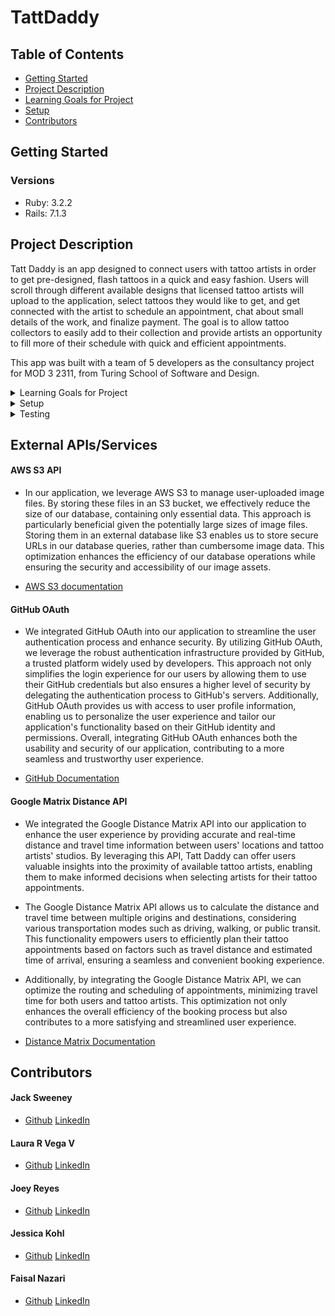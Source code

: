 # TattDaddy

## Table of Contents
- [Getting Started](#getting-started)
- [Project Description](#project-description)
- [Learning Goals for Project](#learning-goals-for-project)
- [Setup](#setup)
- [Contributors](#contributors)

## Getting Started
### Versions
- Ruby: 3.2.2
- Rails: 7.1.3

## Project Description

Tatt Daddy is an app designed to connect users with tattoo artists in order to get pre-designed, flash tattoos in a quick and easy fashion. Users will scroll through different available designs that licensed tattoo artists will upload to the application, select tattoos they would like to get, and get connected with the artist to schedule an appointment, chat about small details of the work, and finalize payment. The goal is to allow tattoo collectors to easily add to their collection and provide artists an opportunity to fill more of their schedule with quick and efficient appointments.

This app was built with a team of 5 developers as the consultancy project for MOD 3 2311, from Turing School of Software and Design.

<details>
  <summary>Learning Goals for Project</summary>
- To learn how to build something custom from an idea, going from conceptualization to a final product.
- Better time estimates and reasonable goals for project tasks.
- Experience to build a collaborative Full stack app.
- Creating a unique app and managing tasks as a team.
- Get experience to create and build a project from scratch.
</details>

<details>
  <summary>Setup</summary>
  1. Fork and/or Clone this Repo from GitHub.
  2. In your terminal use `$ git clone <ssh or https path>`.
  3. Change into the cloned directory using `$ cd example`.
  4. Install the gem packages using `$ bundle install`.
  5. Database Migrations can be set up by running: 
  ``` bash 
  $ rails rake db:{drop,create,migrate,seed}
  ```
</details>

<details>
  <summary>Testing</summary>

  Test using the terminal utilizing RSpec:

  ```bash
  $ bundle exec rspec spec/<follow directory path to test specific files>
  ```

  or test the whole suite with `$ bundle exec rspec`
</details>

## External APIs/Services
#### AWS S3 API
  - In our application, we leverage AWS S3 to manage user-uploaded image files. By storing these files in an S3 bucket, we effectively reduce the size of our database, containing only essential data. This approach is particularly beneficial given the potentially large sizes of image files. Storing them in an external database like S3 enables us to store secure URLs in our database queries, rather than cumbersome image data. This optimization enhances the efficiency of our database operations while ensuring the security and accessibility of our image assets. 

  - [AWS S3 documentation](https://aws.amazon.com/s3/)

#### GitHub OAuth
- We integrated GitHub OAuth into our application to streamline the user authentication process and enhance security. By utilizing GitHub OAuth, we leverage the robust authentication infrastructure provided by GitHub, a trusted platform widely used by developers. This approach not only simplifies the login experience for our users by allowing them to use their GitHub credentials but also ensures a higher level of security by delegating the authentication process to GitHub's servers. Additionally, GitHub OAuth provides us with access to user profile information, enabling us to personalize the user experience and tailor our application's functionality based on their GitHub identity and permissions. Overall, integrating GitHub OAuth enhances both the usability and security of our application, contributing to a more seamless and trustworthy user experience.

- [GitHub Documentation](https://docs.github.com/en/apps/oauth-apps/building-oauth-apps/authorizing-oauth-apps#web-application-flow)

#### Google Matrix Distance API
- We integrated the Google Distance Matrix API into our application to enhance the user experience by providing accurate and real-time distance and travel time information between users' locations and tattoo artists' studios. By leveraging this API, Tatt Daddy can offer users valuable insights into the proximity of available tattoo artists, enabling them to make informed decisions when selecting artists for their tattoo appointments.

- The Google Distance Matrix API allows us to calculate the distance and travel time between multiple origins and destinations, considering various transportation modes such as driving, walking, or public transit. This functionality empowers users to efficiently plan their tattoo appointments based on factors such as travel distance and estimated time of arrival, ensuring a seamless and convenient booking experience.

- Additionally, by integrating the Google Distance Matrix API, we can optimize the routing and scheduling of appointments, minimizing travel time for both users and tattoo artists. This optimization not only enhances the overall efficiency of the booking process but also contributes to a more satisfying and streamlined user experience.

- [Distance Matrix Documentation](https://developers.google.com/maps/documentation/distance-matrix/overview)

## Contributors
#### Jack Sweeney   	 
- [Github](https://github.com/JackCSweeney) [LinkedIn](https://www.linkedin.com/in/jack-sweeney-024043274/)

#### Laura R Vega V 	 
- [Github](https://github.com/laurarvegav) [LinkedIn](https://www.linkedin.com/in/laurarvegav/) 

#### Joey Reyes 		 
- [Github](https://github.com/JRIV-10) [LinkedIn](https://www.linkedin.com/in/josereyes10/)

#### Jessica Kohl 		 
- [Github](https://github.com/kohljd) [LinkedIn](https://www.linkedin.com/in/jessica-kohl-545785113/)

#### Faisal Nazari 		 
- [Github](https://github.com/mfaisalnazari) [LinkedIn](https://www.linkedin.com/in/mfaisalnazari/) 

